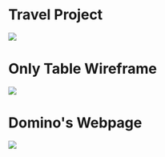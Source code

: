 <h1> Travel Project </h1>

<img src="https://github.com/Rohit-Pakhre09/HTML-Projects/blob/b09a96318e949cbca43ccccfa00dcc0dad2c2e20/Travel.png">

<h1> Only Table Wireframe </h1>

<img src="https://github.com/Rohit-Pakhre09/HTML-Projects/blob/8dcc9772d24d0f1cca7aaac398db45d0466d1e05/Only%20Table%20Wireframe.png">

<h1> Domino's Webpage </h1>

<img src="https://github.com/Rohit-Pakhre09/HTML-Projects/blob/0c0d796225ff69607d95658332e83153c84c2e1b/Domino's.png">
